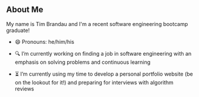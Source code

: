 ## About Me

My name is Tim Brandau and I'm a recent software engineering bootcamp graduate!

- 😄 Pronouns: he/him/his

- 🔍 I’m currently working on finding a job in software engineering with an emphasis on solving problems and continuous learning

- ⏳ I’m currently using my time to develop a personal portfolio website (be on the lookout for it!) and preparing for interviews with algorithm reviews

<!--
**tacticalbison/tacticalbison** is a ✨ _special_ ✨ repository because its `README.md` (this file) appears on your GitHub profile.

Here are some ideas to get you started:

- 👯 I’m looking to collaborate on ...
- 🤔 I’m looking for help with ...
- 💬 Ask me about ...
- 📫 How to reach me: ...
- ⚡ Fun fact: ...
  -->
